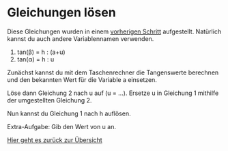 # Gleichungen lösen

Diese Gleichungen wurden in einem [vorherigen Schritt](showmodell.md) aufgestellt. Natürlich kannst du auch andere Variablennamen verwenden.

1. tan(β) = h : (a+u)
2. tan(α) = h : u

Zunächst kannst du mit dem Taschenrechner die Tangenswerte berechnen und den bekannten Wert für die Variable a einsetzen.

Löse dann Gleichung 2 nach u auf (u = ...). Ersetze u in Gleichung 1 mithilfe der umgestellten Gleichung 2.

Nun kannst du Gleichung 1 nach h auflösen.

Extra-Aufgabe: Gib den Wert von u an.

[Hier geht es zurück zur Übersicht](hilfe.md)
